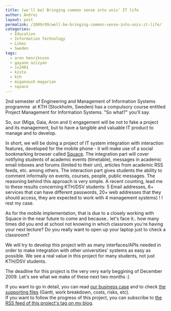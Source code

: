 ```yaml
---
title: (we'll be) Bringing common sense into unis' IT life
author: Andrei
layout: post
permalink: /2009/09/well-be-bringing-common-sense-into-unis-it-life/
categories:
  - Education
  - Information Technology
  - Likes
  - Sweden
tags:
  - aron henriksson
  - gayane azizyan
  - iv2401
  - kista
  - kth
  - miganoush magarian
  - squace
---
```

2nd semester of Engineering and Management of Information Systems programme  at KTH (Stockholm, Sweden) has a compulsory course entitled Project Management for Information Systems. "So what?" you'll say.

So, our (Miga, Gaia, Aron and I) engagement will be not to fake a project and its management, but to have a tangible and valuable IT product to manage and to develop.

In short, we will be doing a project of IT system integration with interaction features, developed for the mobile phone - it will make use of a social bookmarking browser called [Squace][1]. The integration part will cover notifying students of academic events (timetable), messages in academic email inboxes and forums (limited to their uni), articles from academic RSS feeds, etc. among others. The interaction part gives students the ability to comment informally on events, courses, people, public messages. The reasoning behind this approach is very simple. A recent counting, lead me to these results concerning KTH/DSV students: 5 Email addresses, 6+ services that can have different passwords, 20+ web addresses that they should access, they are expected to work with 4 management systems) ! I rest my case.

As for the mobile implementation, that is due to a closely working with Squace in the near future to come and because.. let's face it.. how many times did you end at school not knowing in which classroom you're having your next lecture? Do you really want to open up your laptop just to check a classroom?

We will try to develop this project with as many interfaces/APIs needed in order to make integration with other universities' systems as easy as possible. We see a real value in this project for many students, not just KTH/DSV students.

The deadline for this project is the very very early beggining of December 2009. Let's see what we make of these next two months :)

If you want to go in detail, you can read [our business case][2] and to check [the supporting files][3] (Gantt, work breakdown, costs, risks, etc).  
If you want to follow the progress of this project, you can subscribe to [the RSS feed of this project's tag on my blog][4].

 [1]: http://www.squace.com
 [2]: http://files.andreineculau.com/education/kth/2.1/PM-IV2401_-_Business_Case.pdf
 [3]: http://files.andreineculau.com/education/kth/2.1/PM-IV2401_-_Business_Case_Supporting_Files.zip
 [4]: http://blog.andreineculau.com/tag/iv2401/feed/